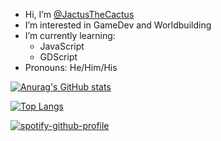 - Hi, I’m [@JactusTheCactus](https://github.com/JactusTheCactus)
- I’m interested in GameDev and Worldbuilding
- I’m currently learning:
  - JavaScript
  - GDScript
- Pronouns: He/Him/His
<!--
- I’m looking to collaborate on ...
- How to reach me ...
- Fun fact: ...
-->

<p><a href="https://github.com/anuraghazra/github-readme-stats"><img src="https://github-readme-stats.vercel.app/api?username=JactusTheCactus&amp;show_icons=true&amp;theme=dark" alt="Anurag&#39;s GitHub stats"></a></p>

<p><a href="https://github.com/anuraghazra/github-readme-stats"><img src="https://github-readme-stats.vercel.app/api/top-langs/?username=JactusTheCactus&amp;layout=compact&amp;theme=dark" alt="Top Langs"></a></p>

<p><a href="https://spotify-github-profile.kittinanx.com/api/view?uid=31obmmrliwnrnrd7sqp45hvkeaia&amp;redirect=true"><img src="https://spotify-github-profile.kittinanx.com/api/view?uid=31obmmrliwnrnrd7sqp45hvkeaia&amp;cover_image=true&amp;theme=default&amp;show_offline=true&amp;background_color=121212&amp;interchange=true&amp;bar_color_cover=true" alt="spotify-github-profile"></a></p>
